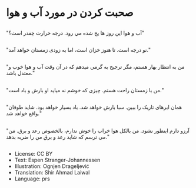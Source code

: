 # صحبت کردن در مورد آب و هوا

##
"آب و هوا اين روز ها يخ شده مي رود. درجه حرارت چقدر است؟"

##
"نو درجه است. تا هنوز خزان است، اما به زودی زمستان خواهد آمد."

##
"من به انتظار بهار هستم، مگر ترجیح به گرمي میدهم که در آن وقت آب و هوا خوب و معتدل باشد."

##
"من با زمستان راحت هستم. چیزی که خوشم نه میاید او بارش و باد است."

##
"همان ابرهای تاریک را ببين. سبا بارش خواهد شد. باد بسیار خواهد بود. شايد طوفان واقع خواهد شد."

##
"آرزو دارم اینطور نشود. من بالکل هوا خراب را خوش ندارم، بالخصوص رعد و برق. من می ترسم که شاید رعد و برق من را ضربه بدهد."

##
* License: CC BY
* Text: Espen Stranger-Johannessen
* Illustration: Ognjen Drageljević
* Translation: Shir Ahmad Laiwal
* Language: prs
